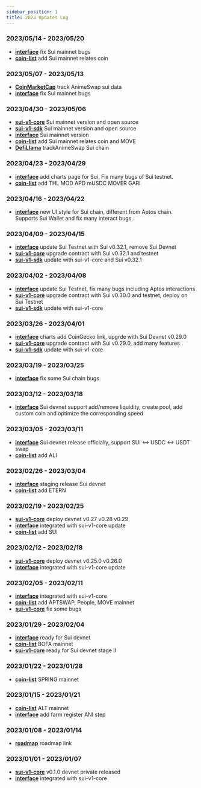 ```yaml
---
sidebar_position: 1
title: 2023 Updates Log
---
```


### 2023/05/14 - 2023/05/20

* [**interface**](https://github.com/AnimeSwap/interface) fix Sui mainnet bugs
* [**coin-list**](https://github.com/AnimeSwap/coin-list) add Sui mainnet relates coin

### 2023/05/07 - 2023/05/13

* [**CoinMarketCap**](https://coinmarketcap.com/exchanges/animeswap-sui/) track AnimeSwap sui data
* [**interface**](https://github.com/AnimeSwap/interface) fix Sui mainnet bugs

### 2023/04/30 - 2023/05/06
* [**sui-v1-core**](https://github.com/AnimeSwap/sui-v1-core) Sui mainnet version and open source
* [**sui-v1-sdk**](https://github.com/AnimeSwap/sui-v1-sdk) Sui mainnet version and open source
* [**interface**](https://github.com/AnimeSwap/interface) Sui mainnet version
* [**coin-list**](https://github.com/AnimeSwap/coin-list) add Sui mainnet relates coin and MOVE
* [**DefiLlama**](https://defillama.com/protocol/animeswap) trackAnimeSwap Sui chain

### 2023/04/23 - 2023/04/29
* [**interface**](https://github.com/AnimeSwap/interface) add charts page for Sui. Fix many bugs of Sui testnet.
* [**coin-list**](https://github.com/AnimeSwap/coin-list) add THL MOD APD mUSDC MOVER GARI

### 2023/04/16 - 2023/04/22
* [**interface**](https://github.com/AnimeSwap/interface) new UI style for Sui chain, different from Aptos chain. Supports Sui Wallet and fix many interact bugs.

### 2023/04/09 - 2023/04/15
* [**interface**](https://github.com/AnimeSwap/interface) update Sui Testnet with Sui v0.32.1, remove Sui Devnet
* [**sui-v1-core**](https://github.com/AnimeSwap/sui-v1-core) upgrade contract with Sui v0.32.1 and testnet
* [**sui-v1-sdk**](https://github.com/AnimeSwap/sui-v1-sdk) update with sui-v1-core and Sui v0.32.1

### 2023/04/02 - 2023/04/08
* [**interface**](https://github.com/AnimeSwap/interface) update Sui Testnet, fix many bugs including Aptos interactions
* [**sui-v1-core**](https://github.com/AnimeSwap/sui-v1-core) upgrade contract with Sui v0.30.0 and testnet, deploy on Sui Testnet
* [**sui-v1-sdk**](https://github.com/AnimeSwap/sui-v1-sdk) update with sui-v1-core

### 2023/03/26 - 2023/04/01
* [**interface**](https://github.com/AnimeSwap/interface) charts add CoinGecko link, upgrde with Sui Devnet v0.29.0
* [**sui-v1-core**](https://github.com/AnimeSwap/sui-v1-core) upgrade contract with Sui v0.29.0, add many features
* [**sui-v1-sdk**](https://github.com/AnimeSwap/sui-v1-sdk) update with sui-v1-core

### 2023/03/19 - 2023/03/25
* [**interface**](https://github.com/AnimeSwap/interface) fix some Sui chain bugs

### 2023/03/12 - 2023/03/18
* [**interface**](https://github.com/AnimeSwap/interface) Sui devnet support add/remove liquidity, create pool, add custom coin and optimize the corresponding speed

### 2023/03/05 - 2023/03/11
* [**interface**](https://github.com/AnimeSwap/interface) Sui devnet release officially, support SUI <-> USDC <-> USDT swap
* [**coin-list**](https://github.com/AnimeSwap/coin-list) add ALI

### 2023/02/26 - 2023/03/04
* [**interface**](https://github.com/AnimeSwap/interface) staging release Sui devnet
* [**coin-list**](https://github.com/AnimeSwap/coin-list) add ETERN

### 2023/02/19 - 2023/02/25
* [**sui-v1-core**](https://github.com/AnimeSwap/sui-v1-core) deploy devnet v0.27 v0.28 v0.29
* [**interface**](https://github.com/AnimeSwap/interface) integrated with sui-v1-core update
* [**coin-list**](https://github.com/AnimeSwap/coin-list) add SUI

### 2023/02/12 - 2023/02/18
* [**sui-v1-core**](https://github.com/AnimeSwap/sui-v1-core) deploy devnet v0.25.0 v0.26.0
* [**interface**](https://github.com/AnimeSwap/interface) integrated with sui-v1-core update

### 2023/02/05 - 2023/02/11
* [**interface**](https://github.com/AnimeSwap/interface) integrated with sui-v1-core
* [**coin-list**](https://github.com/AnimeSwap/coin-list) add APTSWAP, People, MOVE mainnet
* [**sui-v1-core**](https://github.com/AnimeSwap/sui-v1-core) fix some bugs

### 2023/01/29 - 2023/02/04
* [**interface**](https://github.com/AnimeSwap/interface) ready for Sui devnet
* [**coin-list**](https://github.com/AnimeSwap/coin-list) BOFA mainnet
* [**sui-v1-core**](https://github.com/AnimeSwap/sui-v1-core) ready for Sui devnet stage II

### 2023/01/22 - 2023/01/28
* [**coin-list**](https://github.com/AnimeSwap/coin-list) SPRING mainnet

### 2023/01/15 - 2023/01/21
* [**coin-list**](https://github.com/AnimeSwap/coin-list) ALT mainnet
* [**interface**](https://github.com/AnimeSwap/interface) add farm register ANI step

### 2023/01/08 - 2023/01/14
* [**roadmap**](https://github.com/orgs/AnimeSwap/projects/1/views/1) roadmap link

### 2023/01/01 - 2023/01/07
* [**sui-v1-core**](https://github.com/AnimeSwap/sui-v1-core) v0.1.0 devnet private released
* [**interface**](https://github.com/AnimeSwap/interface) integrated with sui-v1-core
